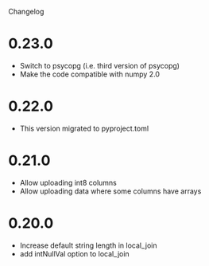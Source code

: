 Changelog

# 0.23.0
* Switch to psycopg (i.e. third version of psycopg)
* Make the code compatible with numpy 2.0

# 0.22.0
* This version migrated to pyproject.toml

# 0.21.0
* Allow uploading int8 columns
* Allow uploading data where some columns have arrays

# 0.20.0

* Increase default string length in local_join
* add intNullVal option to local_join
